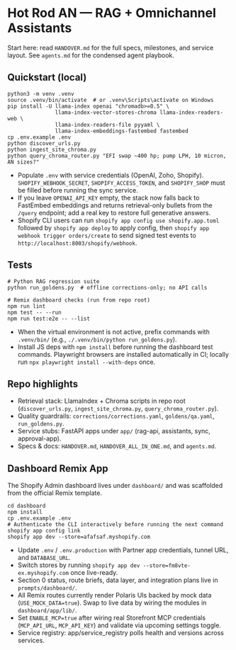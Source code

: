 # Hot Rod AN — RAG + Omnichannel Assistants

Start here: read `HANDOVER.md` for the full specs, milestones, and service layout. See `agents.md` for the condensed agent playbook.

## Quickstart (local)
```
python3 -m venv .venv
source .venv/bin/activate  # or .venv\Scripts\activate on Windows
pip install -U llama-index openai "chromadb>=0.5" \
               llama-index-vector-stores-chroma llama-index-readers-web \
               llama-index-readers-file pyyaml \
               llama-index-embeddings-fastembed fastembed
cp .env.example .env
python discover_urls.py
python ingest_site_chroma.py
python query_chroma_router.py "EFI swap ~400 hp; pump LPH, 10 micron, AN sizes?"
```

- Populate `.env` with service credentials (OpenAI, Zoho, Shopify). `SHOPIFY_WEBHOOK_SECRET`, `SHOPIFY_ACCESS_TOKEN`, and `SHOPIFY_SHOP` must be filled before running the sync service.
- If you leave `OPENAI_API_KEY` empty, the stack now falls back to FastEmbed embeddings and returns retrieval-only bullets from the `/query` endpoint; add a real key to restore full generative answers.
- Shopify CLI users can run `shopify app config use shopify.app.toml` followed by `shopify app deploy` to apply config, then `shopify app webhook trigger orders/create` to send signed test events to `http://localhost:8003/shopify/webhook`.

## Tests
```
# Python RAG regression suite
python run_goldens.py  # offline corrections-only; no API calls

# Remix dashboard checks (run from repo root)
npm run lint
npm test -- --run
npm run test:e2e -- --list
```

- When the virtual environment is not active, prefix commands with `.venv/bin/` (e.g., `./.venv/bin/python run_goldens.py`).
- Install JS deps with `npm install` before running the dashboard test commands. Playwright browsers are installed automatically in CI; locally run `npx playwright install --with-deps` once.

## Repo highlights
- Retrieval stack: LlamaIndex + Chroma scripts in repo root (`discover_urls.py`, `ingest_site_chroma.py`, `query_chroma_router.py`).
- Quality guardrails: `corrections/corrections.yaml`, `goldens/qa.yaml`, `run_goldens.py`.
- Service stubs: FastAPI apps under `app/` (rag-api, assistants, sync, approval-app).
- Specs & docs: `HANDOVER.md`, `HANDOVER_ALL_IN_ONE.md`, and `agents.md`.

## Dashboard Remix App
The Shopify Admin dashboard lives under `dashboard/` and was scaffolded from the official Remix template.

```
cd dashboard
npm install
cp .env.example .env
# Authenticate the CLI interactively before running the next command
shopify app config link
shopify app dev --store=afafsaf.myshopify.com
```

- Update `.env` / `.env.production` with Partner app credentials, tunnel URL, and `DATABASE_URL`.
- Switch stores by running `shopify app dev --store=fm8vte-ex.myshopify.com` once live-ready.
- Section 0 status, route briefs, data layer, and integration plans live in `prompts/dashboard/`.
- All Remix routes currently render Polaris UIs backed by mock data (`USE_MOCK_DATA=true`). Swap to live data by wiring the modules in `dashboard/app/lib/`.
- Set `ENABLE_MCP=true` after wiring real Storefront MCP credentials (`MCP_API_URL`, `MCP_API_KEY`) and validate via upcoming settings toggle.
- Service registry: app/service_registry polls health and versions across services.
